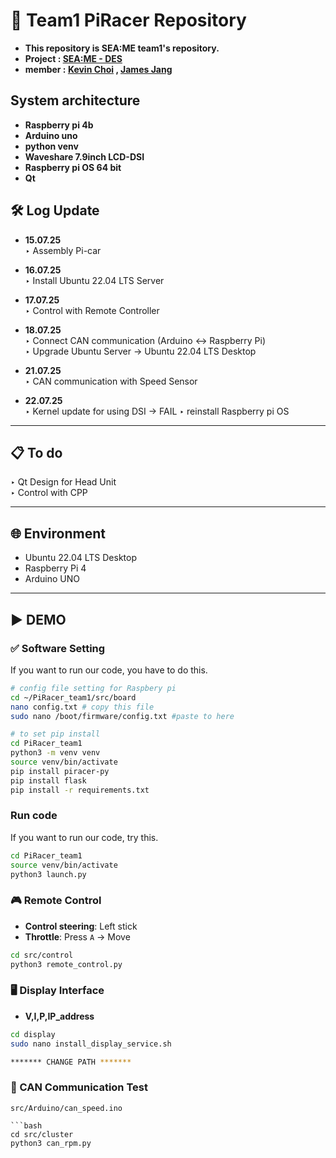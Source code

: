 # 🚗 Team1 PiRacer Repository
- **This repository is SEA:ME team1's repository.**
- **Project : [SEA:ME - DES](https://github.com/SEA-ME/SEA-ME-course-book/tree/main/DistributedEmbeddedSystems)**
- **member : [Kevin Choi](https://github.com/cmh0728) , [James Jang](https://github.com/jjangddung)**
## System architecture
 - **Raspberry pi 4b**
 - **Arduino uno**
 - **python venv**
 - **Waveshare 7.9inch LCD-DSI**
 - **Raspberry pi OS 64 bit**
 - **Qt**

## 🛠️ Log Update 

- **15.07.25**  
  ‣ Assembly Pi-car

- **16.07.25**  
  ‣ Install Ubuntu 22.04 LTS Server

- **17.07.25**  
  ‣ Control with Remote Controller

- **18.07.25**  
  ‣ Connect CAN communication (Arduino ↔ Raspberry Pi)  
  ‣ Upgrade Ubuntu Server → Ubuntu 22.04 LTS Desktop


- **21.07.25**  
  ‣ CAN communication with Speed Sensor   

- **22.07.25**  
  ‣ Kernel update  for using DSI -> FAIL
  ‣ reinstall Raspberry pi OS
---

## 📋 To do
  ‣ Qt Design for Head Unit  
  ‣ Control with CPP 

---

## 🌐 Environment

- Ubuntu 22.04 LTS Desktop  
- Raspberry Pi 4  
- Arduino UNO  

---

## ▶️ DEMO 

### ✅ Software Setting
If you want to run our code, you have to do this.

```bash
# config file setting for Raspbery pi
cd ~/PiRacer_team1/src/board
nano config.txt # copy this file
sudo nano /boot/firmware/config.txt #paste to here

# to set pip install 
cd PiRacer_team1
python3 -m venv venv
source venv/bin/activate
pip install piracer-py
pip install flask
pip install -r requirements.txt
```
### Run code
If you want to run our code, try this.
```bash
cd PiRacer_team1
source venv/bin/activate 
python3 launch.py
```

### 🎮 Remote Control

- **Control steering**: Left stick  
- **Throttle**: Press `A` → Move

```bash
cd src/control  
python3 remote_control.py
```

### 🖥️ Display Interface  
- **V,I,P,IP_address**

```bash
cd display
sudo nano install_display_service.sh
```

```bash
******* CHANGE PATH *******
```

### 🔧 CAN Communication Test

```Arduino upload
src/Arduino/can_speed.ino

```bash
cd src/cluster
python3 can_rpm.py



